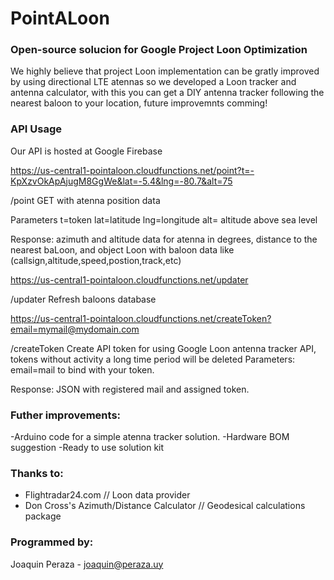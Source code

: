 # PointALoon


### Open-source solucion for Google Project Loon Optimization
We highly believe that project Loon implementation can be gratly improved by using directional LTE atennas so we developed a Loon tracker and antenna calculator, with this you can get a DIY antenna tracker following the nearest baloon to your location, future improvemnts comming!

### API Usage
Our API is hosted at Google Firebase

https://us-central1-pointaloon.cloudfunctions.net/point?t=-KpXzvOkApAjugM8GgWe&lat=-5.4&lng=-80.7&alt=75

/point
GET with atenna position data

Parameters
t=token
lat=latitude
lng=longitude
alt= altitude above sea level

Response: azimuth and altitude data for atenna in degrees, distance to the nearest baLoon, and object Loon with baloon data like (callsign,altitude,speed,postion,track,etc)

https://us-central1-pointaloon.cloudfunctions.net/updater

/updater 
Refresh baloons database

https://us-central1-pointaloon.cloudfunctions.net/createToken?email=mymail@mydomain.com

/createToken
Create API token for using Google Loon antenna tracker API, tokens without activity a long time period will be deleted
Parameters:
email=mail to bind with your token.

Response: JSON with registered mail and assigned token.

### Futher improvements:
-Arduino code for a simple atenna tracker solution.
-Hardware BOM suggestion
-Ready to use solution kit


### Thanks to:
- Flightradar24.com // Loon data provider
- Don Cross's Azimuth/Distance Calculator // Geodesical calculations package

### Programmed by:
Joaquin Peraza - joaquin@peraza.uy


